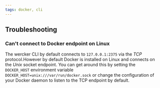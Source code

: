 ```yaml
---
tags: docker, cli
---
```


## Troubleshooting

### Can't connect to Docker endpoint on Linux

The wercker CLI by default connects to `127.0.0.1:2375` via the *TCP*
protocol.However by default Docker is installed on Linux and connects on
the *Unix* socket endpoint. You can get around this by setting the `DOCKER_HOST`
environment variable `DOCKER_HOST=unix:///var/run/docker.sock` or change the
configuration of your Docker daemon to listen to the TCP endpoint by default.
